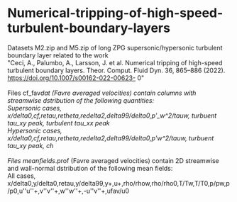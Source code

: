 # Numerical-tripping-of-high-speed-turbulent-boundary-layers
Datasets M2.zip and M5.zip of long ZPG supersonic/hypersonic turbulent boundary layer related to the work <br />
"Ceci, A., Palumbo, A., Larsson, J. et al. Numerical tripping of high-speed turbulent boundary layers. Theor. Comput. Fluid Dyn. 36, 865–886 (2022). https://doi.org/10.1007/s00162-022-00623-
0" <br />
<br />
Files cf_fav*dat (Favre averaged velocities) contain columns with streamwise dstribution of the following quantities:<br />
  Supersonic cases, x/delta0,cf,retau,retheta,redelta2,delta99/delta0,p'_w^2/tauw, turbuent tau_xy peak, turbulent tau_xx peak<br />
  Hypersonic cases, x/delta0,cf,retau,retheta,redelta2,delta99/delta0,p'_w^2/tauw, turbuent tau_xy peak, ch<br />
<br />
Files meanfields_*.prof (Favre averaged velocities) contain 2D streamwise and wall-normal dstribution of the following mean fields:<br />
  All cases, x/delta0,y/delta0,retau,y/delta99,y+,u+,rho/rhow,rho/rho0,T/Tw,T/T0,p/pw,p/p0,u''u''+,v''v''+,w''w''+,-u''v''+,ufav/u0<br />
